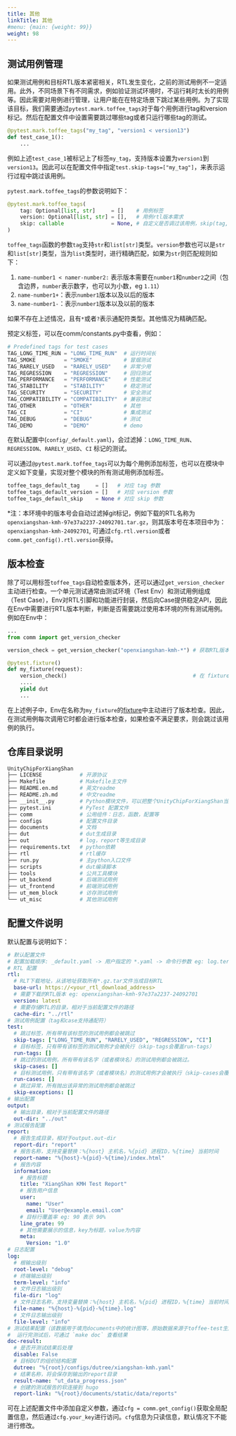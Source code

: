 ```yaml
---
title: 其他
linkTitle: 其他
#menu: {main: {weight: 99}}
weight: 98
---
```


## 测试用例管理

如果测试用例和目标RTL版本紧密相关，RTL发生变化，之前的测试用例不一定适用。此外，不同场景下有不同需求，例如验证测试环境时，不运行耗时太长的用例等。因此需要对用例进行管理，让用户能在在特定场景下跳过某些用例。为了实现该目标，我们需要通过`pytest.mark.toffee_tags`对于每个用例进行tag和version标记。然后在配置文件中设置需要跳过哪些tag或者只运行哪些tag的测试。

```python
@pytest.mark.toffee_tags("my_tag", "version1 < version13")
def test_case_1():
    ...
```

例如上述`test_case_1`被标记上了标签`my_tag`，支持版本设置为`version1`到`version13`。因此可以在配置文件中指定`test.skip-tags=["my_tag"]`，来表示运行过程中跳过该用例。

`pytest.mark.toffee_tags`的参数说明如下：

```python
@pytest.mark.toffee_tags(
    tag: Optional[list, str]     = []    # 用例标签
    version: Optional[list, str] = [],   # 用例rtl版本需求
    skip: callable               = None, # 自定义是否调过该用例，skip(tag, version, item): (skip, reason)
)
```

`toffee_tags`函数的参数`tag`支持`str`和`list[str]`类型。`version`参数也可以是`str`和`list[str]`类型，当为`list`类型时，进行精确匹配，如果为`str`则匹配规则如下：

1. `name-number1 < namer-number2:` 表示版本需要在`number1`和`number2`之间（包含边界，`number`表示数字，也可以为小数，eg `1.11`）
1. `name-number1+`：表示`number1`版本以及以后的版本
1. `name-number1-`：表示`number1`版本以及以前的版本

如果不存在上述情况，且有`*`或者`?`表示通配符类型。其他情况为精确匹配。

预定义标签，可以在comm/constants.py中查看，例如：

```python
# Predefined tags for test cases
TAG_LONG_TIME_RUN = "LONG_TIME_RUN"  # 运行时间长
TAG_SMOKE         = "SMOKE"          # 冒烟测试
TAG_RARELY_USED   = "RARELY_USED"    # 非常少用
TAG_REGRESSION    = "REGRESSION"     # 回归测试
TAG_PERFORMANCE   = "PERFORMANCE"    # 性能测试
TAG_STABILITY     = "STABILITY"      # 稳定测试
TAG_SECURITY      = "SECURITY"       # 安全测试
TAG_COMPATIBILITY = "COMPATIBILITY"  # 兼容测试
TAG_OTHER         = "OTHER"          # 其他
TAG_CI            = "CI"             # 集成测试
TAG_DEBUG         = "DEBUG"          # 测试
TAG_DEMO          = "DEMO"           # demo
```

在默认配置中(`config/_default.yaml`)，会过滤掉：`LONG_TIME_RUN`、`REGRESSION`、`RARELY_USED`、`CI` 标记的测试。


可以通过`@pytest.mark.toffee_tags`可以为每个用例添加标签，也可以在模块中定义如下变量，实现对整个模块的所有测试用例添加标签。



```python
toffee_tags_default_tag     = []   # 对应 tag 参数
toffee_tags_default_version = []   # 对应 version 参数
toffee_tags_default_skip    = None # 对应 skip 参数
```

*注：本环境中的版本号会自动过滤掉git标记，例如下载的RTL名称为`openxiangshan-kmh-97e37a2237-24092701.tar.gz`，则其版本号在本项目中为：`openxiangshan-kmh-24092701`, 可通过`cfg.rtl.version`或者`comm.get_config().rtl.version`获得。

## 版本检查

除了可以用标签`toffee_tags`自动检查版本外，还可以通过`get_version_checker`主动进行检查。一个单元测试通常由测试环境（Test Env）和测试用例组成（Test Case），Env对RTL引脚和功能进行封装，然后向Case提供稳定API，因此在Env中需要进行RTL版本判断，判断是否需要跳过使用本环境的所有测试用例。例如在Env中：

```python
...
from comm import get_version_checker

version_check = get_version_checker("openxiangshan-kmh-*") # 获取RTL版本检查器，同toffee_tags中的veriosn参数

@pytest.fixture()
def my_fixture(request):
    version_check()                                        # 在 fixture 中主动检查
    ....
    yield dut
    ...
```

在上述例子中，Env在名称为`my_fixture`的[fixture](https://docs.pytest.org/en/stable/explanation/fixtures.html)中主动进行了版本检查。因此，在测试用例每次调用它时都会进行版本检查，如果检查不满足要求，则会跳过该用例的执行。


## 仓库目录说明


```bash
UnityChipForXiangShan
├── LICENSE            # 开源协议
├── Makefile           # Makefile主文件
├── README.en.md       # 英文readme
├── README.zh.md       # 中文readme
├── __init__.py        # Python模块文件，可以把整个UnityChipForXiangShan当成一个模块进行import
├── pytest.ini         # PyTest 配置文件
├── comm               # 公用组件：日志，函数，配置等
├── configs            # 配置文件目录
├── documents          # 文档
├── dut                # dut生成目录
├── out                # log，report等生成目录
├── requirements.txt   # python依赖
├── rtl                # rtl缓存
├── run.py             # 主python入口文件
├── scripts            # dut编译脚本
├── tools              # 公共工具模块
├── ut_backend         # 后端测试用例
├── ut_frontend        # 前端测试用例
├── ut_mem_block       # 访存测试用例
└── ut_misc            # 其他测试用例
```


## 配置文件说明


默认配置与说明如下：

```yaml
# 默认配置文件
# 配置加载顺序: _default.yaml -> 用户指定的 *.yaml -> 命令行参数 eg: log.term-level='debug'
# RTL 配置
rtl:
  # RLT下载地址，从该地址获取所有*.gz.tar文件当成目标RTL
  base-url: https://<your_rtl_download_address>
  # 需要下载的RTL版本 eg: openxiangshan-kmh-97e37a2237-24092701
  version: latest
  # 需要存储RTL的目录，相对于当前配置文件的路径
  cache-dir: "../rtl"
# 测试用例配置（tag和case支持通配符）
test:
  # 跳过标签，所有带有该标签的测试用例都会被跳过
  skip-tags: ["LONG_TIME_RUN", "RARELY_USED", "REGRESSION", "CI"]
  # 目标标签，只有带有该标签的测试用例才会被执行（skip-tags会覆盖run-tags）
  run-tags: []
  # 跳过的测试用例，所有带有该名字（或者模块名）的测试用例都会被跳过。
  skip-cases: []
  # 目标测试用例，只有带有该名字（或者模块名）的测试用例才会被执行（skip-cases会覆盖run-cases）。
  run-cases: []
  # 跳过异常，所有抛出该异常的测试用例都会被跳过
  skip-exceptions: []
# 输出配置
output:
  # 输出目录，相对于当前配置文件的路径
  out-dir: "../out"
# 测试报告配置
report:
  # 报告生成目录，相对于output.out-dir
  report-dir: "report"
  # 报告名称，支持变量替换：%{host} 主机名，%{pid} 进程ID，%{time} 当前时间
  report-name: "%{host}-%{pid}-%{time}/index.html"
  # 报告内容
  information:
    # 报告标题
    title: "XiangShan KMH Test Report"
    # 报告用户信息
    user:
      name: "User"
      email: "User@example.email.com"
    # 目标行覆盖率 eg: 90 表示 90%
    line_grate: 99
    # 其他需要展示的信息，key为标题，value为内容
    meta:
      Version: "1.0"
# 日志配置
log:
  # 根输出级别
  root-level: "debug"
  # 终端输出级别
  term-level: "info"
  # 文件日志输出级别
  file-dir: "log"
  # 文件日志名称，支持变量替换：%{host} 主机名，%{pid} 进程ID，%{time} 当前时间
  file-name: "%{host}-%{pid}-%{time}.log"
  # 文件日志输出级别
  file-level: "info"
# 测试结果配置（该数据用于填充documents中的统计图等，原始数据来源于toffee-test生成的report）
#  运行完测试后，可通过 `make doc` 查看结果
doc-result:
  # 是否开测试结果后处理
  disable: False
  # 目标DUT的组织结构配置
  dutree: "%{root}/configs/dutree/xiangshan-kmh.yaml"
  # 结果名称，将会保存到输出的report目录
  result-name: "ut_data_progress.json"
  # 创建的测试报告的软连接到 hugo
  report-link: "%{root}/documents/static/data/reports"
```

可在上述配置文件中添加自定义参数，通过`cfg = comm.get_config()`获取全局配置信息，然后通过`cfg.your_key`进行访问。`cfg`信息为只读信息，默认情况下不能进行修改。

